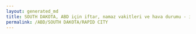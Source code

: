 ```yaml
---
layout: generated_md
title: SOUTH DAKOTA, ABD için iftar, namaz vakitleri ve hava durumu - ilçe/eyalet seç
permalink: /ABD/SOUTH DAKOTA/RAPID CITY
---
```


<script type="text/javascript">
  var country = ABD;
  var city = SOUTH DAKOTA;
  var state = RAPID CITY;
  var lat = 72;
  var lon = 21;
</script>
